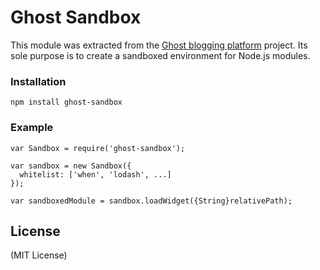 # Ghost Sandbox

This module was extracted from the [Ghost blogging platform](https://github.com/TryGhost/Ghost) project. Its sole purpose is to create a sandboxed environment for Node.js modules.


### Installation
```
npm install ghost-sandbox
```


### Example

```
var Sandbox = require('ghost-sandbox');

var sandbox = new Sandbox({
  whitelist: ['when', 'lodash', ...]
});

var sandboxedModule = sandbox.loadWidget({String}relativePath);
```


License
-------

(MIT License)
